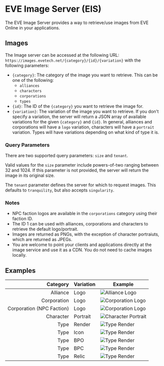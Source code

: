 # EVE Image Server (EIS)

The EVE Image Server provides a way to retrieve/use images from EVE Online in your applications.

## Images

The Image server can be accessed at the following URL: `https://images.evetech.net/{category}/{id}/{variation}` with the following parameters:

- `{category}`: The category of the image you want to retrieve. This can be one of the following:
    - `alliances`
    - `characters`
    - `corporations`
    - `types`
- `{id}`: The ID of the `{category}` you want to retrieve the image for.
- `{variation}`: The variation of the image you want to retrieve.
  If you don't specify a variation, the server will return a JSON array of available variations for the given `{category}` and `{id}`.
  In general, alliances and corporations will have a `logo` variation, characters will have a `portrait` variation.
  Types will have variations depending on what kind of type it is.

### Query Parameters

There are two supported query parameters: `size` and `tenant`.

Valid values for the `size` parameter include powers-of-two ranging between 32 and 1024.
If this parameter is not provided, the server will return the image in its original size.

The `tenant` parameter defines the server for which to request images. This defaults to `tranquility`, but also accepts `singularity`.

### Notes

- NPC faction logos are available in the `corporations` category using their faction ID.
- The ID 1 can be used with alliances, corporations and characters to retrieve the default logo/portrait.
- Images are returned as PNGs, with the exception of character portraiuts, which are returned as JPEGs.
- You are welcome to point your clients and applications directly at the image service and use it as a CDN. You do not need to cache images locally.

## Examples

|                 Category  | Variation | Example                                                                                |
| ------------------------: | --------- | -------------------------------------------------------------------------------------- |
|                  Alliance | Logo      | ![Alliance Logo](https://images.evetech.net/alliances/99011477/logo?size=64)           |
|               Corporation | Logo      | ![Corporation Logo](https://images.evetech.net/corporations/1686954550/logo?size=64)   |
| Corporation (NPC Faction) | Logo      | ![Corporation Logo](https://images.evetech.net/corporations/500001/logo?size=64)       |
|                 Character | Portrait  | ![Character Portrait](https://images.evetech.net/characters/91072482/portrait?size=64) |
|                      Type | Render    | ![Type Render](https://images.evetech.net/types/587/render?size=64)                    |
|                      Type | Icon      | ![Type Render](https://images.evetech.net/types/587/icon?size=64)                      |
|                      Type | BPO       | ![Type Render](https://images.evetech.net/types/11568/bp?size=64)                      |
|                      Type | BPC       | ![Type Render](https://images.evetech.net/types/11568/bpc?size=64)                     |
|                      Type | Relic     | ![Type Render](https://images.evetech.net/types/30752/relic?size=64)                   |

